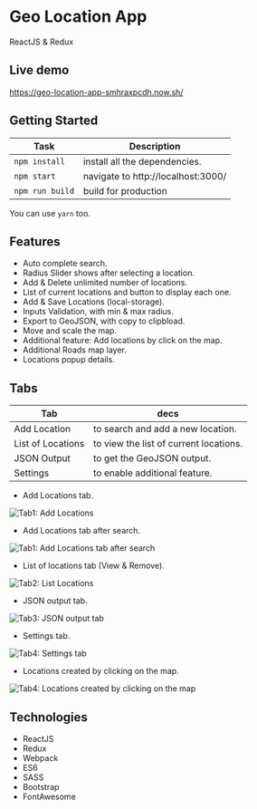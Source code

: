 # Geo Location App
ReactJS & Redux

## Live demo

  https://geo-location-app-smhraxpcdh.now.sh/

## Getting Started
Task | Description
---  | ---
`npm install` | install all the dependencies.
`npm start` | navigate to http://localhost:3000/
`npm run build` | build for production

You can use `yarn` too.

## Features
- Auto complete search.
- Radius Slider shows after selecting a location.
- Add & Delete unlimited number of locations.
- List of current locations and button to display each one.
- Add & Save Locations (local-storage).
- Inputs Validation, with min & max radius.
- Export to GeoJSON, with copy to clipbload.
- Move and scale the map.
- Additional feature: Add locations by click on the map.
- Additional Roads map layer.
- Locations popup details.


## Tabs

Tab | decs
---  | ---
Add Location| to search and add a new location.
List of Locations | to view the list of current locations.
JSON Output | to get the GeoJSON output.
Settings | to enable additional feature.

- Add Locations tab.

![Tab1: Add Locations](https://gdurl.com/l97n "Tab1: Add Locations")

- Add Locations tab after search.

![Tab1: Add Locations tab after search](https://gdurl.com/PGbM "Tab1: Add Locations tab after search")

- List of locations tab (View & Remove).

![Tab2: List Locations](https://gdurl.com/iAxz "Tab2: List Locations")

- JSON output tab.

![Tab3: JSON output tab](https://gdurl.com/qngv "Tab3: JSON output tab")

- Settings tab.

![Tab4: Settings tab](https://gdurl.com/VAdF "Tab4: Settings tab")

- Locations created by clicking on the map.

![Tab4: Locations created by clicking on the map](https://gdurl.com/eqLHP "Tab4: Locations created by clicking on the map")

## Technologies
- ReactJS
- Redux
- Webpack
- ES6
- SASS
- Bootstrap
- FontAwesome
